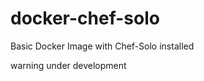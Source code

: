 docker-chef-solo
================

Basic Docker Image with Chef-Solo installed

warning under development

